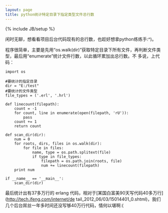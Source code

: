 ```yaml
---
layout: page
title: python统计特定目录下指定类型文件总行数
---
```

{% include JB/setup %}

闲时无聊，想看看项目后台代码现有的总行数，也趁好想拿python练练手:^)。

程序很简单，主要是先用“os.walk(dir)”获取特定目录下所有文件，再判断文件类型，最后用“enumerate”统计文件行数，以此循环累加出总行数。不
多说，上代码：

    
    
    import os
    
    #要统计的指定目录
    dir = "E:/test"
    #要统计的文件类型
    file_types = ('.erl', '.hrl')
    
    def linecount(filepath):
        count = -1
        for count, line in enumerate(open(filepath, 'rU')):
            pass
        count += 1
        return count
    
    def scan_dir(dir):
        num = 0
        for roots, dirs, files in os.walk(dir):
            for file in files:
                name, type = os.path.splitext(file)
                if type in file_types:
                    filepath = os.path.join(roots, file)
                    num += linecount(filepath)
        print num
    
    if __name__ == '__main__':
        scan_dir(dir)
    
    

最后统计出有37多万行的 erlang 代码，相对于[某国白富美90天写代码40多万行](http://tech.ifeng.com/internet/de
tail_2012_06/03/15014401_0.shtml)，我们几个后台屌丝一年多时间还没写够40万行代码，情何以堪啊:(

